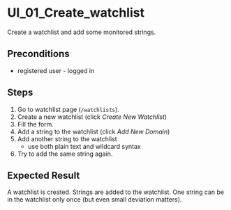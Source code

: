 # UI_01_Create_watchlist

Create a watchlist and add some monitored strings.

## Preconditions

- registered user - logged in

## Steps

1. Go to watchlist page (`/watchlists`).
2. Create a new watchlist (click _Create New Watchlist_)
3. Fill the form.
4. Add a string to the watchlist (click _Add New Domain_)
5. Add another string to the watchlist
   - use both plain text and wildcard syntax 
6. Try to add the same string again.


## Expected Result

A watchlist is created.
Strings are added to the watchlist.
One string can be in the watchlist only once (but even small deviation matters).
